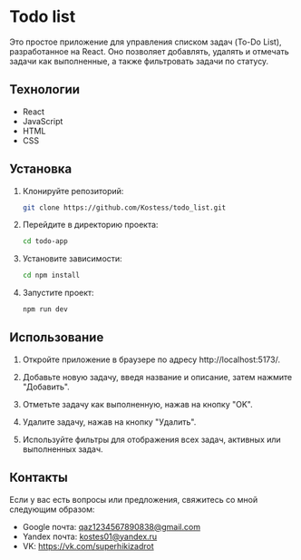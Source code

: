 # Todo list

Это простое приложение для управления списком задач (To-Do List), разработанное на React. Оно позволяет добавлять, удалять и отмечать задачи как выполненные, а также фильтровать задачи по статусу.

## Технологии
- React
- JavaScript
- HTML
- CSS

## Установка
1. Клонируйте репозиторий:
   ```bash
   git clone https://github.com/Kostess/todo_list.git
   ```
2. Перейдите в директорию проекта:
   ```bash
   cd todo-app
   ```
3. Установите зависимости:
   ```bash
   cd npm install
   ```
4. Запустите проект:
   ```bash
   npm run dev
   ```

## Использование
1. Откройте приложение в браузере по адресу http://localhost:5173/.

2. Добавьте новую задачу, введя название и описание, затем нажмите "Добавить".

3. Отметьте задачу как выполненную, нажав на кнопку "OK".

4. Удалите задачу, нажав на кнопку "Удалить".

5. Используйте фильтры для отображения всех задач, активных или выполненных задач.

## Контакты
Если у вас есть вопросы или предложения, свяжитесь со мной следующим образом: 
- Google почта: qaz1234567890838@gmail.com 
- Yandex почта: kostes01@yandex.ru
- VK: https://vk.com/superhikizadrot